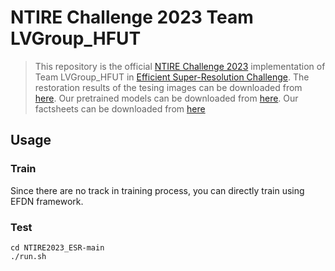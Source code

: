 # NTIRE Challenge 2023 Team LVGroup_HFUT

> This repository is the official [NTIRE Challenge 2023](https://cvlai.net/ntire/2023/#) implementation of Team LVGroup_HFUT in [Efficient Super-Resolution Challenge](https://codalab.lisn.upsaclay.fr/competitions/10256).
> The restoration results of the tesing images can be downloaded from [here](https://pan.baidu.com/s/1rcbNM8tjZePtZ-Rnqn1mFg?pwd=4n5j).
Our pretrained models can be downloaded from [here](https://pan.baidu.com/s/1RhWVzpOSjAnfVtPQNzKC6w?pwd=5d0y). Our factsheets can be downloaded from [here](https://pan.baidu.com/s/1-7V4DwXvD2UZIMfQYo7LIg?pwd=95e9)
## Usage
### Train
Since there are no track in training process, you can directly train using EFDN framework.
### Test
```
cd NTIRE2023_ESR-main
./run.sh
```
